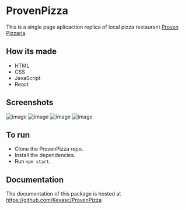 # ProvenPizza

This is a single page aplicaction replica of local pizza restaurant [Proven Pizzaria](https://www.provenpizzeria.co.uk/).

## How its made 
- HTML
- CSS
- JavaScript
- React

## Screenshots

![image](https://github.com/Kevasc/ProvenPizza/assets/108089289/34191334-8ba3-4822-834b-c87843d352c8)
![image](https://github.com/Kevasc/ProvenPizza/assets/108089289/c21111e7-1acb-4f30-b6bd-f8331ca25689)
![image](https://github.com/Kevasc/ProvenPizza/assets/108089289/8add7235-8136-4426-81f3-60339f4bc78a)
![image](https://github.com/Kevasc/ProvenPizza/assets/108089289/8ae4b249-8d1a-459c-b8f7-9fd147596b3f)



## To run 
- Clone the ProvenPizza repo.
- Install the dependencies.
- Run `npm start`.


## Documentation

The documentation of this package is hosted at https://github.com/Kevasc/ProvenPizza
